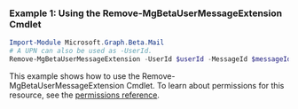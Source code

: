### Example 1: Using the Remove-MgBetaUserMessageExtension Cmdlet
```powershell
Import-Module Microsoft.Graph.Beta.Mail
# A UPN can also be used as -UserId.
Remove-MgBetaUserMessageExtension -UserId $userId -MessageId $messageId -ExtensionId $extensionId
```
This example shows how to use the Remove-MgBetaUserMessageExtension Cmdlet.
To learn about permissions for this resource, see the [permissions reference](/graph/permissions-reference).
